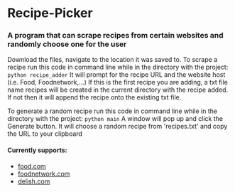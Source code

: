 # Recipe-Picker

### A program that can scrape recipes from certain websites and randomly choose one for the user


Download the files, navigate to the location it was saved to.
To scrape a recipe run this code in command line while in the directory with the project:
```python recipe_adder```
It will prompt for the recipe URL and the website host (i.e. Food, Foodnetwork,...)
If this is the first recipe you are adding, a txt file name recipes will be created in the current directory with the recipe added.
If not then it will append the recipe onto the existing txt file. 

To generate a random recipe run this code in command line while in the directory with the project:
```python main```
A window will pop up and click the Generate button. It will choose a random recipe from 'recipes.txt' and copy the URL to your clipboard


#### Currently supports:
 - [food.com](https://www.food.com/)
 - [foodnetwork.com](https://www.foodnetwork.com/)
 - [delish.com](https://www.delish.com/)
 
 
